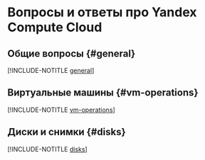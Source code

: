 # Вопросы и ответы про Yandex Compute Cloud

## Общие вопросы {#general}

[!INCLUDE-NOTITLE [general](general.md)]


## Виртуальные машины {#vm-operations}

[!INCLUDE-NOTITLE [vm-operations](vm-operations.md)]


## Диски и снимки {#disks}

[!INCLUDE-NOTITLE [disks](disks.md)]
